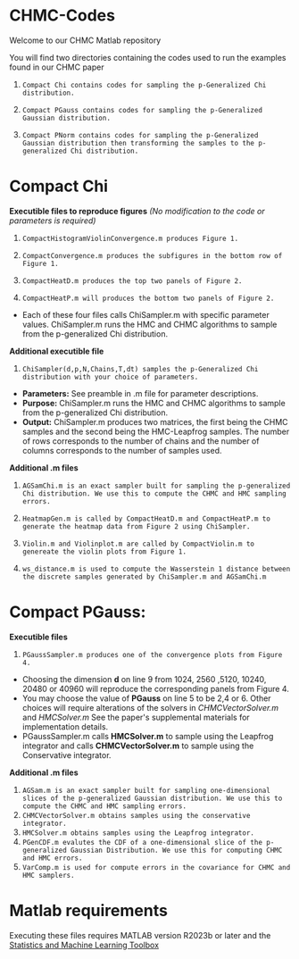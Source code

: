 # CHMC-Codes

Welcome to our CHMC Matlab repository

You will find two directories containing the codes used to run the examples found in our CHMC paper

1. `Compact Chi contains codes for sampling the p-Generalized Chi distribution.` 

2. `Compact PGauss contains codes for sampling the p-Generalized Gaussian distribution.`

3. `Compact PNorm contains codes for sampling the p-Generalized Gaussian distribution then transforming the samples to the p-generalized Chi distribution.`

# Compact Chi 
**Executible files to reproduce figures** _(No modification to the code or parameters is required)_

1. `CompactHistogramViolinConvergence.m produces Figure 1.`

2. `CompactConvergence.m produces the subfigures in the bottom row of Figure 1.`

3. `CompactHeatD.m produces the top two panels of Figure 2.`

4. `CompactHeatP.m will produces the bottom two panels of Figure 2.`

- Each of these four files calls ChiSampler.m with specific parameter values. ChiSampler.m runs the HMC and CHMC algorithms to sample from the p-generalized Chi distribution.


**Additional executible file**

1. `ChiSampler(d,p,N,Chains,T,dt) samples the p-Generalized Chi distribution with your choice of parameters.`  
 - **Parameters:** See preamble in .m file for parameter descriptions.
 - **Purpose:** ChiSampler.m runs the HMC and CHMC algorithms to sample from the p-generalized Chi distribution.
 - **Output:** ChiSampler.m produces two matrices, the first being the CHMC samples and the second being the HMC-Leapfrog samples. The number of rows corresponds to the number of chains and the number of columns corresponds to the number of samples used.

**Additional .m files**
1. `AGSamChi.m is an exact sampler built for sampling the p-generalized Chi distribution. We use this to compute the CHMC and HMC sampling errors.` 

2. `HeatmapGen.m is called by CompactHeatD.m and CompactHeatP.m to generate the heatmap data from Figure 2 using ChiSampler.`

3. `Violin.m and Violinplot.m are called by CompactViolin.m to genereate the violin plots from Figure 1.`

4. `ws_distance.m is used to compute the Wasserstein 1 distance between the discrete samples generated by ChiSampler.m and AGSamChi.m`

# Compact PGauss:
**Executible files**

1. `PGaussSampler.m produces one of the convergence plots from Figure 4.`
- Choosing the dimension **d** on line 9 from 1024, 2560 ,5120, 10240, 20480 or 40960 will reproduce the corresponding panels from Figure 4.
- You may choose the value of **PGauss** on line 5 to be 2,4 or 6. Other choices will require alterations of the solvers in _CHMCVectorSolver.m_ and _HMCSolver.m_ See the paper's supplemental materials for implementation details.
- PGaussSampler.m calls **HMCSolver.m** to sample using the Leapfrog integrator and calls **CHMCVectorSolver.m** to sample using the Conservative integrator.

**Additional .m files**

1. `AGSam.m is an exact sampler built for sampling one-dimensional slices of the p-generalized Gaussian distribution. We use this to compute the CHMC and HMC sampling errors.`
2. `CHMCVectorSolver.m obtains samples using the conservative integrator.`
3. `HMCSolver.m obtains samples using the Leapfrog integrator.`
4. `PGenCDF.m evalutes the CDF of a one-dimensional slice of the p-generalized Gaussian Distribution. We use this for computing CHMC and HMC errors.`
5. `VarComp.m is used for compute errors in the covariance for CHMC and HMC samplers.` 


# Matlab requirements

Executing these files requires MATLAB version R2023b or later and the [Statistics and Machine Learning Toolbox](https://www.mathworks.com/products/statistics.html)
